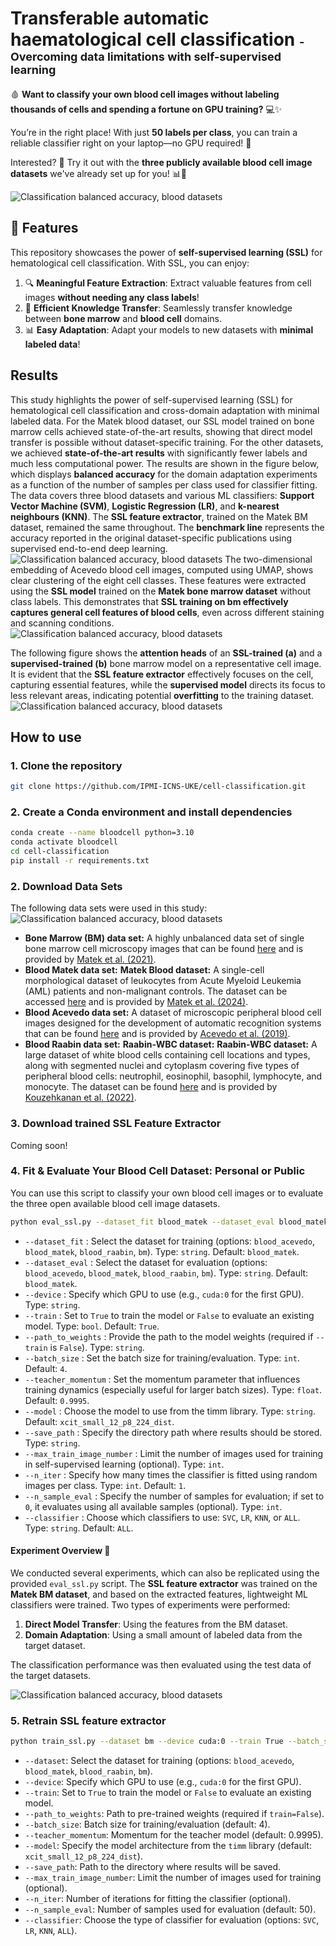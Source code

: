 # Transferable automatic haematological cell classification  <span style="font-size: 18px;">- Overcoming data limitations with self-supervised learning</span>

🩸 **Want to classify your own blood cell images without labeling thousands of cells and spending a fortune on GPU training?** 💻✨

You’re in the right place! With just **50 labels per class**, you can train a reliable classifier right on your laptop—no GPU required! 🎉

Interested? 🤔 Try it out with the **three publicly available blood cell image datasets** we've already set up for you! 📊🔬

![Classification balanced accuracy, blood datasets](imgs/wenderoth_visual_abstract-1.png "Balenced Acc for all Blood datasets")

## 🌟 Features

This repository showcases the power of **self-supervised learning (SSL)** for hematological cell classification. With SSL, you can enjoy:

1. 🔍 **Meaningful Feature Extraction**: Extract valuable features from cell images **without needing any class labels**!
2. 🔄 **Efficient Knowledge Transfer**: Seamlessly transfer knowledge between **bone marrow** and **blood cell** domains.
3. 📊 **Easy Adaptation**: Adapt your models to new datasets with **minimal labeled data**!

## Results

This study highlights the power of self-supervised learning (SSL) for hematological cell classification and cross-domain adaptation with minimal labeled data. For the Matek blood dataset, our SSL model trained on bone marrow cells achieved state-of-the-art results, showing that direct model transfer is possible without dataset-specific training. For the other datasets, we achieved **state-of-the-art results** with significantly fewer labels and much less computational power. The results are shown in the figure below, which displays **balanced accuracy** for the domain adaptation experiments as a function of the number of samples per class used for classifier fitting. The data covers three blood datasets and various ML classifiers: **Support Vector Machine (SVM)**, **Logistic Regression (LR)**, and **k-nearest neighbours (KNN)**. The **SSL feature extractor**, trained on the Matek BM dataset, remained the same throughout. The **benchmark line** represents the accuracy reported in the original dataset-specific publications using supervised end-to-end deep learning.
![Classification balanced accuracy, blood datasets](imgs/balanced_acc_domain_adaption.png "Balenced Acc for all Blood datasets")
The two-dimensional embedding of Acevedo blood cell images, computed using UMAP, shows clear clustering of the eight cell classes. These features were extracted using the **SSL model** trained on the **Matek bone marrow dataset** without class labels. This demonstrates that **SSL training on bm effectively captures general cell features of blood cells**, even across different staining and scanning conditions.
![Classification balanced accuracy, blood datasets](imgs/Fig_6_UMAP_Acevedo.png "Balenced Acc for all Blood datasets")

The following figure shows the **attention heads** of an **SSL-trained (a)** and a **supervised-trained (b)** bone marrow model on a representative cell image. It is evident that the **SSL feature extractor** effectively focuses on the cell, capturing essential features, while the **supervised model** directs its focus to less relevant areas, indicating potential **overfitting** to the training dataset.
![Classification balanced accuracy, blood datasets](imgs/Fig_5_Attention_heads.png "Balenced Acc for all Blood datasets")

## How to use

### 1. Clone the repository

```bash
git clone https://github.com/IPMI-ICNS-UKE/cell-classification.git
```

### 2. Create a Conda environment and install dependencies

   ```bash
   conda create --name bloodcell python=3.10
   conda activate bloodcell
   cd cell-classification
   pip install -r requirements.txt
   ```

### 2. Download Data Sets

The following data sets were used in this study:
![Classification balanced accuracy, blood datasets](imgs/Fig_1_Overview.png "Balenced Acc for all Blood datasets")

- **Bone Marrow (BM) data set:** A highly unbalanced data set of single bone marrow cell microscopy images that can be found [here](https://wiki.cancerimagingarchive.net/pages/viewpage.action?pageId=101941770) and is provided by [Matek et al. (2021)](https://doi.org/10.1182/blood.2020010568).
- **Blood Matek data set:** **Matek Blood dataset:** A single-cell morphological dataset of leukocytes from Acute Myeloid Leukemia (AML) patients and non-malignant controls. The dataset can be accessed [here](https://www.cancerimagingarchive.net/collection/aml-cytomorphology_lmu) and is provided by [Matek et al. (2024)](https://www.cancerimagingarchive.net/collection/aml-cytomorphology_lmu).
- **Blood Acevedo data set:** A dataset of microscopic peripheral blood cell images designed for the development of automatic recognition systems that can be found [here](https://data.mendeley.com/datasets/snkd93bnjr/draft?a=d9582c71-9af0-4e59-9062-df30df05a121) and is provided by [Acevedo et al. (2019)](https://doi.org/10.1016/j.cmpb.2019.105020).
- **Blood Raabin data set:** **Raabin-WBC dataset:** **Raabin-WBC dataset:** A large dataset of white blood cells containing cell locations and types, along with segmented nuclei and cytoplasm covering five types of peripheral blood cells: neutrophil, eosinophil, basophil, lymphocyte, and monocyte. The dataset can be found [here](https://www.raabindata.com/free-data/) and is provided by [Kouzehkanan et al. (2022)](https://doi.org/10.1038/s41598-022-05049-0).

### 3. Download trained SSL Feature Extractor

Coming soon!

### 4.  Fit & Evaluate Your Blood Cell Dataset: Personal or Public

You can use this script to classify your own blood cell images or to evaluate the three open available blood cell image datasets.

```bash
python eval_ssl.py --dataset_fit blood_matek --dataset_eval blood_matek --device cuda:0 --train True --batch_size 4 --teacher_momentum 0.9995 --model xcit_small_12_p8_224_dist --save_path /path/to/save --n_iter 1 --classifier ALL
```

- `--dataset_fit` : Select the dataset for training (options: `blood_acevedo`, `blood_matek`, `blood_raabin`, `bm`). Type: `string`. Default: `blood_matek`.
- `--dataset_eval` : Select the dataset for evaluation (options: `blood_acevedo`, `blood_matek`, `blood_raabin`, `bm`). Type: `string`. Default: `blood_matek`.
- `--device` : Specify which GPU to use (e.g., `cuda:0` for the first GPU). Type: `string`.
- `--train` : Set to `True` to train the model or `False` to evaluate an existing model. Type: `bool`. Default: `True`.
- `--path_to_weights` : Provide the path to the model weights (required if `--train` is `False`). Type: `string`.
- `--batch_size` : Set the batch size for training/evaluation. Type: `int`. Default: `4`.
- `--teacher_momentum` : Set the momentum parameter that influences training dynamics (especially useful for larger batch sizes). Type: `float`. Default: `0.9995`.
- `--model` : Choose the model to use from the timm library. Type: `string`. Default: `xcit_small_12_p8_224_dist`.
- `--save_path` : Specify the directory path where results should be stored. Type: `string`.
- `--max_train_image_number` : Limit the number of images used for training in self-supervised learning (optional). Type: `int`.
- `--n_iter` : Specify how many times the classifier is fitted using random images per class. Type: `int`. Default: `1`.
- `--n_sample_eval` : Specify the number of samples for evaluation; if set to `0`, it evaluates using all available samples (optional). Type: `int`.
- `--classifier` : Choose which classifiers to use: `SVC`, `LR`, `KNN`, or `ALL`. Type: `string`. Default: `ALL`.

#### Experiment Overview 🔬

We conducted several experiments, which can also be replicated using the provided `eval_ssl.py` script. The **SSL feature extractor** was trained on the **Matek BM dataset**, and based on the extracted features, lightweight ML classifiers were trained. Two types of experiments were performed:

1. **Direct Model Transfer**: Using the features from the BM dataset.
2. **Domain Adaptation**: Using a small amount of labeled data from the target dataset.

The classification performance was then evaluated using the test data of the target datasets.

![Classification balanced accuracy, blood datasets](imgs/Fig_3_Experiments_bm.png "Balenced Acc for all Blood datasets")

### 5. Retrain SSL feature extractor

```bash
python train_ssl.py --dataset bm --device cuda:0 --train True --batch_size 4 --teacher_momentum 0.9995 --model xcit_small_12_p8_224_dist --save_path /path/to/save/results
```

- `--dataset`: Select the dataset for training (options: `blood_acevedo`, `blood_matek`, `blood_raabin`, `bm`).
- `--device`: Specify which GPU to use (e.g., `cuda:0` for the first GPU).
- `--train`: Set to `True` to train the model or `False` to evaluate an existing model.
- `--path_to_weights`: Path to pre-trained weights (required if `train=False`).
- `--batch_size`: Batch size for training/evaluation (default: 4).
- `--teacher_momentum`: Momentum for the teacher model (default: 0.9995).
- `--model`: Specify the model architecture from the `timm` library (default: `xcit_small_12_p8_224_dist`).
- `--save_path`: Path to the directory where results will be saved.
- `--max_train_image_number`: Limit the number of images used for training (optional).
- `--n_iter`: Number of iterations for fitting the classifier (optional).
- `--n_sample_eval`: Number of samples used for evaluation (default: 50).
- `--classifier`: Choose the type of classifier for evaluation (options: `SVC`, `LR`, `KNN`, `ALL`).
